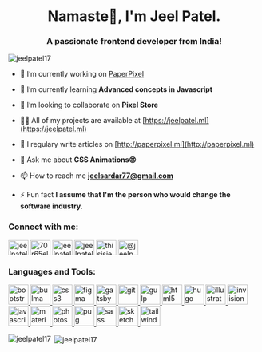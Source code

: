 <h1 align="center">Namaste🙏, I'm Jeel Patel.</h1>
<h3 align="center">A passionate frontend developer from India!</h3>

<p align="left"> <img src="https://komarev.com/ghpvc/?username=jeelpatel17" alt="jeelpatel17" /> </p>

- 🔭 I’m currently working on [PaperPixel](https://github.com/jeelpate17/paperpixel)

- 🌱 I’m currently learning **Advanced concepts in Javascript**

- 👯 I’m looking to collaborate on **Pixel Store**

- 👨‍💻 All of my projects are available at [https://jeelpatel.ml](https://jeelpatel.ml)

- 📝 I regulary write articles on [http://paperpixel.ml](http://paperpixel.ml)

- 💬 Ask me about **CSS Animations😍**

- 📫 How to reach me **jeelsardar77@gmail.com**

- ⚡ Fun fact **I assume that I'm the person who would change the software industry.**

<p align="left">
<h3 align="left">Connect with me:</h3>
<a href="https://codepen.io/jeelpatel" target="blank"><img align="center" src="https://cdn.jsdelivr.net/npm/simple-icons@3.0.1/icons/codepen.svg" alt="jeelpatel" height="30" width="40" /></a>
<a href="https://twitter.com/70r65el" target="blank"><img align="center" src="https://cdn.jsdelivr.net/npm/simple-icons@3.0.1/icons/twitter.svg" alt="70r65el" height="30" width="40" /></a>
<a href="https://linkedin.com/in/jeelpatel17" target="blank"><img align="center" src="https://cdn.jsdelivr.net/npm/simple-icons@3.0.1/icons/linkedin.svg" alt="jeelpatel17" height="30" width="40" /></a>
<a href="https://stackoverflow.com/users/jeelpatel17" target="blank"><img align="center" src="https://cdn.jsdelivr.net/npm/simple-icons@3.0.1/icons/stackoverflow.svg" alt="jeelpatel17" height="30" width="40" /></a>
<a href="https://instagram.com/thisisjeelpatel" target="blank"><img align="center" src="https://cdn.jsdelivr.net/npm/simple-icons@3.0.1/icons/instagram.svg" alt="thisisjeelpatel" height="30" width="40" /></a>
<a href="https://medium.com/@jeelpatel17" target="blank"><img align="center" src="https://cdn.jsdelivr.net/npm/simple-icons@3.0.1/icons/medium.svg" alt="@jeelpatel17" height="30" width="40" /></a>
</p>

<h3 align="left">Languages and Tools:</h3>
<p align="left"> <a href="https://getbootstrap.com" target="_blank"> <img src="https://devicons.github.io/devicon/devicon.git/icons/bootstrap/bootstrap-plain.svg" alt="bootstrap" width="40" height="40"/> </a> <a href="https://bulma.io/" target="_blank"> <img src="https://raw.githubusercontent.com/gilbarbara/logos/804dc257b59e144eaca5bc6ffd16949752c6f789/logos/bulma.svg" alt="bulma" width="40" height="40"/> </a> <a href="https://www.w3schools.com/css/" target="_blank"> <img src="https://devicons.github.io/devicon/devicon.git/icons/css3/css3-original-wordmark.svg" alt="css3" width="40" height="40"/> </a> <a href="https://www.figma.com/" target="_blank"> <img src="https://www.vectorlogo.zone/logos/figma/figma-icon.svg" alt="figma" width="40" height="40"/> </a> <a href="https://www.gatsbyjs.com/" target="_blank"> <img src="https://www.vectorlogo.zone/logos/gatsbyjs/gatsbyjs-icon.svg" alt="gatsby" width="40" height="40"/> </a> <a href="https://git-scm.com/" target="_blank"> <img src="https://www.vectorlogo.zone/logos/git-scm/git-scm-icon.svg" alt="git" width="40" height="40"/> </a> <a href="https://gulpjs.com" target="_blank"> <img src="https://devicons.github.io/devicon/devicon.git/icons/gulp/gulp-plain.svg" alt="gulp" width="40" height="40"/> </a> <a href="https://www.w3.org/html/" target="_blank"> <img src="https://devicons.github.io/devicon/devicon.git/icons/html5/html5-original-wordmark.svg" alt="html5" width="40" height="40"/> </a> <a href="https://gohugo.io/" target="_blank"> <img src="https://api.iconify.design/logos-hugo.svg" alt="hugo" width="40" height="40"/> </a> <a href="https://www.adobe.com/in/products/illustrator.html" target="_blank"> <img src="https://www.vectorlogo.zone/logos/adobe_illustrator/adobe_illustrator-icon.svg" alt="illustrator" width="40" height="40"/> </a> <a href="https://www.invisionapp.com/" target="_blank"> <img src="https://www.vectorlogo.zone/logos/invisionapp/invisionapp-icon.svg" alt="invision" width="40" height="40"/> </a> <a href="https://developer.mozilla.org/en-US/docs/Web/JavaScript" target="_blank"> <img src="https://devicons.github.io/devicon/devicon.git/icons/javascript/javascript-original.svg" alt="javascript" width="40" height="40"/> </a> <a href="https://materializecss.com/" target="_blank"> <img src="https://raw.githubusercontent.com/prplx/svg-logos/5585531d45d294869c4eaab4d7cf2e9c167710a9/svg/materialize.svg" alt="materialize" width="40" height="40"/> </a> <a href="https://www.photoshop.com/en" target="_blank"> <img src="https://devicons.github.io/devicon/devicon.git/icons/photoshop/photoshop-plain.svg" alt="photoshop" width="40" height="40"/> </a> <a href="https://pugjs.org" target="_blank"> <img src="https://cdn.worldvectorlogo.com/logos/pug.svg" alt="pug" width="40" height="40"/> </a> <a href="https://sass-lang.com" target="_blank"> <img src="https://devicons.github.io/devicon/devicon.git/icons/sass/sass-original.svg" alt="sass" width="40" height="40"/> </a> <a href="https://www.sketch.com/" target="_blank"> <img src="https://www.vectorlogo.zone/logos/sketchapp/sketchapp-icon.svg" alt="sketch" width="40" height="40"/> </a> <a href="https://tailwindcss.com/" target="_blank"> <img src="https://www.vectorlogo.zone/logos/tailwindcss/tailwindcss-icon.svg" alt="tailwind" width="40" height="40"/> </a> </p>

<p><img align="left" src="https://github-readme-stats.vercel.app/api/top-langs/?username=jeelpatel17&layout=compact" alt="jeelpatel17" /></p>

<p>&nbsp;<img align="center" src="https://github-readme-stats.vercel.app/api?username=jeelpatel17&show_icons=true" alt="jeelpatel17" /></p>
